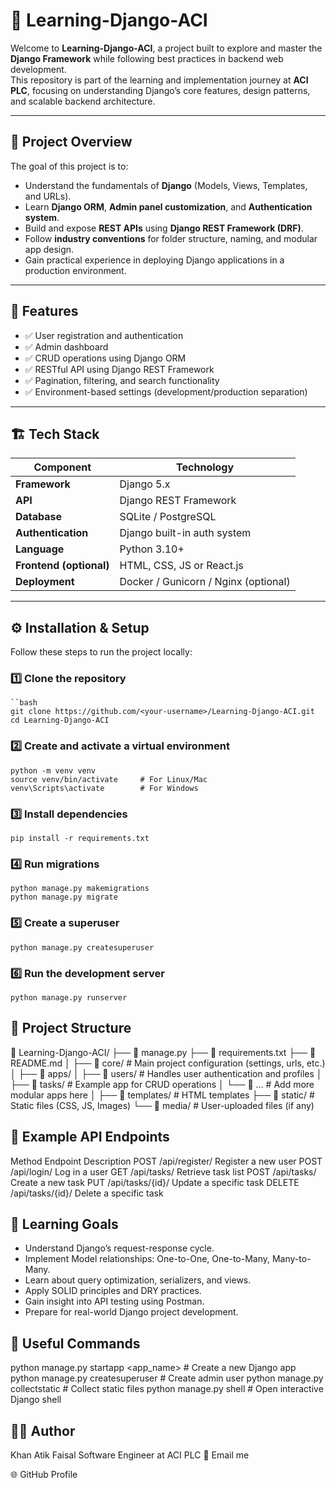 # 🐍 Learning-Django-ACI

Welcome to **Learning-Django-ACI**, a project built to explore and master the **Django Framework** while following best practices in backend web development.  
This repository is part of the learning and implementation journey at **ACI PLC**, focusing on understanding Django’s core features, design patterns, and scalable backend architecture.

---

## 🚀 Project Overview

The goal of this project is to:
- Understand the fundamentals of **Django** (Models, Views, Templates, and URLs).
- Learn **Django ORM**, **Admin panel customization**, and **Authentication system**.
- Build and expose **REST APIs** using **Django REST Framework (DRF)**.
- Follow **industry conventions** for folder structure, naming, and modular app design.
- Gain practical experience in deploying Django applications in a production environment.

---

## 🧩 Features

- ✅ User registration and authentication  
- ✅ Admin dashboard  
- ✅ CRUD operations using Django ORM  
- ✅ RESTful API using Django REST Framework  
- ✅ Pagination, filtering, and search functionality  
- ✅ Environment-based settings (development/production separation)  

---

## 🏗️ Tech Stack

| Component | Technology |
|------------|-------------|
| **Framework** | Django 5.x |
| **API** | Django REST Framework |
| **Database** | SQLite / PostgreSQL |
| **Authentication** | Django built-in auth system |
| **Language** | Python 3.10+ |
| **Frontend (optional)** | HTML, CSS, JS or React.js |
| **Deployment** | Docker / Gunicorn / Nginx (optional) |

---

## ⚙️ Installation & Setup

Follow these steps to run the project locally:

### 1️⃣ Clone the repository
    ``bash
    git clone https://github.com/<your-username>/Learning-Django-ACI.git
    cd Learning-Django-ACI
    
### 2️⃣ Create and activate a virtual environment
    python -m venv venv
    source venv/bin/activate     # For Linux/Mac
    venv\Scripts\activate        # For Windows

### 3️⃣ Install dependencies
    pip install -r requirements.txt

### 4️⃣ Run migrations  
    python manage.py makemigrations
    python manage.py migrate
    
### 5️⃣ Create a superuser
    python manage.py createsuperuser

### 6️⃣ Run the development server
    python manage.py runserver

## 📂 Project Structure

📁 Learning-Django-ACI/
├── 📄 manage.py
├── 📄 requirements.txt
├── 📘 README.md
│
├── 📁 core/ # Main project configuration (settings, urls, etc.)
│
├── 📁 apps/
│ ├── 📁 users/ # Handles user authentication and profiles
│ ├── 📁 tasks/ # Example app for CRUD operations
│ └── 📁 ... # Add more modular apps here
│
├── 📁 templates/ # HTML templates
├── 📁 static/ # Static files (CSS, JS, Images)
└── 📁 media/ # User-uploaded files (if any)

## 🧪 Example API Endpoints

Method	Endpoint	Description
POST	/api/register/	Register a new user
POST	/api/login/	Log in a user
GET	/api/tasks/	Retrieve task list
POST	/api/tasks/	Create a new task
PUT	/api/tasks/{id}/	Update a specific task
DELETE	/api/tasks/{id}/	Delete a specific task

## 🧠 Learning Goals

- Understand Django’s request-response cycle.
- Implement Model relationships: One-to-One, One-to-Many, Many-to-Many.
- Learn about query optimization, serializers, and views.
- Apply SOLID principles and DRY practices.
- Gain insight into API testing using Postman.
- Prepare for real-world Django project development.

## 🧰 Useful Commands

python manage.py startapp <app_name>    # Create a new Django app
python manage.py createsuperuser        # Create admin user
python manage.py collectstatic          # Collect static files
python manage.py shell                  # Open interactive Django shell

## 🧑‍💻 Author

Khan Atik Faisal
Software Engineer at ACI PLC
📧 Email me

🌐 GitHub Profile
